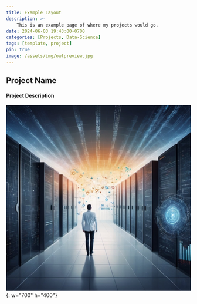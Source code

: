 ```yaml
---
title: Example Layout
description: >-
    This is an example page of where my projects would go. 
date: 2024-06-03 19:43:00-0700
categories: [Projects, Data-Science]
tags: [template, project]
pin: true
image: /assets/img/owlpreview.jpg
---
```


## Project Name

#### Project Description

![Photo](/assets/img/chaosclarity.jpg){: w="700" h="400"}
